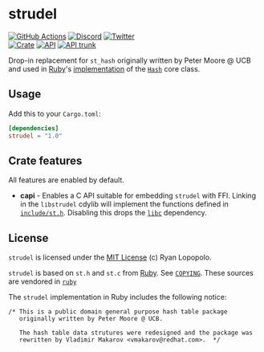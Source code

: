 # strudel

[![GitHub Actions](https://github.com/artichoke/strudel/workflows/CI/badge.svg)](https://github.com/artichoke/strudel/actions)
[![Discord](https://img.shields.io/discord/607683947496734760)](https://discord.gg/QCe2tp2)
[![Twitter](https://img.shields.io/twitter/follow/artichokeruby?label=Follow&style=social)](https://twitter.com/artichokeruby)
<br>
[![Crate](https://img.shields.io/crates/v/strudel.svg)](https://crates.io/crates/strudel)
[![API](https://docs.rs/strudel/badge.svg)](https://docs.rs/strudel)
[![API trunk](https://img.shields.io/badge/docs-trunk-blue.svg)](https://artichoke.github.io/strudel/strudel/)

Drop-in replacement for `st_hash` originally written by Peter Moore @ UCB and
used in [Ruby](https://github.com/ruby/ruby)'s [implementation][st.c] of the
[`Hash`][hash] core class.

## Usage

Add this to your `Cargo.toml`:

```toml
[dependencies]
strudel = "1.0"
```

## Crate features

All features are enabled by default.

- **capi** - Enables a C API suitable for embedding `strudel` with FFI. Linking
  in the `libstrudel` cdylib will implement the functions defined in
  [`include/st.h`](include/st.h). Disabling this drops the [`libc`] dependency.

## License

`strudel` is licensed under the [MIT License](LICENSE) (c) Ryan Lopopolo.

`strudel` is based on `st.h` and `st.c` from
[Ruby](https://github.com/ruby/ruby). See [`COPYING`](COPYING). These sources
are vendored in [`ruby`](ruby)

The `strudel` implementation in Ruby includes the following notice:

```
/* This is a public domain general purpose hash table package
   originally written by Peter Moore @ UCB.

   The hash table data strutures were redesigned and the package was
   rewritten by Vladimir Makarov <vmakarov@redhat.com>.  */
```

[st.c]: https://github.com/ruby/ruby/blob/v2_6_3/st.c
[hash]: https://ruby-doc.org/core-2.6.3/Hash.html
[`libc`]: https://crates.io/crates/libc
